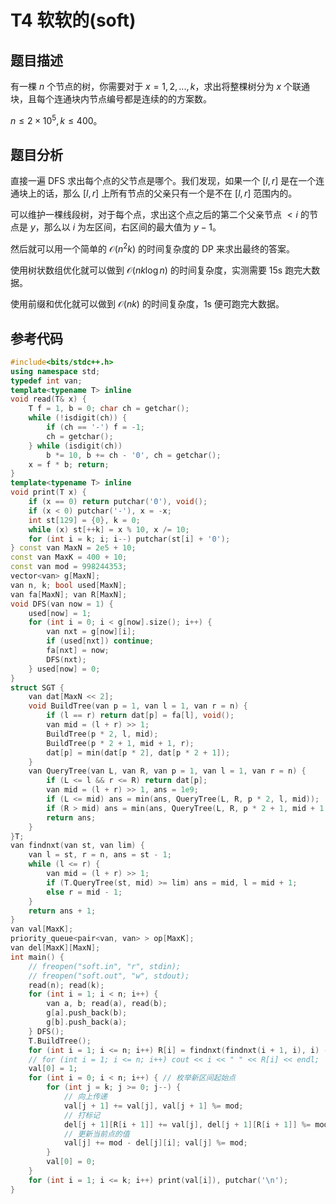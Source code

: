 # T4 软软的(soft)

## 题目描述

有一棵 $n$ 个节点的树，你需要对于 $x = 1, 2, ..., k$，求出将整棵树分为 $x$ 个联通块，且每个连通块内节点编号都是连续的的方案数。

$n\leq 2\times 10^5, k\leq 400$。

## 题目分析

直接一遍 DFS 求出每个点的父节点是哪个。我们发现，如果一个 $[l, r]$ 是在一个连通块上的话，那么 $[l, r]$ 上所有节点的父亲只有一个是不在 $[l, r]$ 范围内的。

可以维护一棵线段树，对于每个点，求出这个点之后的第二个父亲节点 $<i$ 的节点是 $y$，那么以 $i$ 为左区间，右区间的最大值为 $y - 1$。

然后就可以用一个简单的 $\mathcal{O}(n^2k)$ 的时间复杂度的 DP 来求出最终的答案。

使用树状数组优化就可以做到 $\mathcal{O}(nk\log n)$ 的时间复杂度，实测需要 15s 跑完大数据。

使用前缀和优化就可以做到 $\mathcal{O}(nk)$ 的时间复杂度，1s 便可跑完大数据。

## 参考代码

```cpp
#include<bits/stdc++.h>
using namespace std;
typedef int van;
template<typename T> inline
void read(T& x) {
    T f = 1, b = 0; char ch = getchar();
    while (!isdigit(ch)) {
        if (ch == '-') f = -1;
        ch = getchar();
    } while (isdigit(ch))
        b *= 10, b += ch - '0', ch = getchar();
    x = f * b; return;
}
template<typename T> inline
void print(T x) {
    if (x == 0) return putchar('0'), void();
    if (x < 0) putchar('-'), x = -x;
    int st[129] = {0}, k = 0;
    while (x) st[++k] = x % 10, x /= 10;
    for (int i = k; i; i--) putchar(st[i] + '0');
} const van MaxN = 2e5 + 10;
const van MaxK = 400 + 10;
const van mod = 998244353;
vector<van> g[MaxN];
van n, k; bool used[MaxN];
van fa[MaxN]; van R[MaxN];
void DFS(van now = 1) {
    used[now] = 1;
    for (int i = 0; i < g[now].size(); i++) {
        van nxt = g[now][i];
        if (used[nxt]) continue;
        fa[nxt] = now;
        DFS(nxt);
    } used[now] = 0;
}
struct SGT {
    van dat[MaxN << 2];
    void BuildTree(van p = 1, van l = 1, van r = n) {
        if (l == r) return dat[p] = fa[l], void();
        van mid = (l + r) >> 1;
        BuildTree(p * 2, l, mid);
        BuildTree(p * 2 + 1, mid + 1, r);
        dat[p] = min(dat[p * 2], dat[p * 2 + 1]);
    }
    van QueryTree(van L, van R, van p = 1, van l = 1, van r = n) {
        if (L <= l && r <= R) return dat[p];
        van mid = (l + r) >> 1, ans = 1e9;
        if (L <= mid) ans = min(ans, QueryTree(L, R, p * 2, l, mid));
        if (R > mid) ans = min(ans, QueryTree(L, R, p * 2 + 1, mid + 1, r));
        return ans;
    }
}T;
van findnxt(van st, van lim) {
    van l = st, r = n, ans = st - 1;
    while (l <= r) {
        van mid = (l + r) >> 1;
        if (T.QueryTree(st, mid) >= lim) ans = mid, l = mid + 1;
        else r = mid - 1;
    }
    return ans + 1;
}
van val[MaxK];
priority_queue<pair<van, van> > op[MaxK];
van del[MaxK][MaxN];
int main() {
    // freopen("soft.in", "r", stdin);
    // freopen("soft.out", "w", stdout);
    read(n); read(k);
    for (int i = 1; i < n; i++) {
        van a, b; read(a), read(b);
        g[a].push_back(b);
        g[b].push_back(a);
    } DFS(); 
    T.BuildTree();
    for (int i = 1; i <= n; i++) R[i] = findnxt(findnxt(i + 1, i), i) - 1;
    // for (int i = 1; i <= n; i++) cout << i << " " << R[i] << endl;
    val[0] = 1;
    for (int i = 0; i < n; i++) { // 枚举新区间起始点
        for (int j = k; j >= 0; j--) {
            // 向上传递
            val[j + 1] += val[j], val[j + 1] %= mod;
            // 打标记
            del[j + 1][R[i + 1]] += val[j], del[j + 1][R[i + 1]] %= mod;
            // 更新当前点的值
            val[j] += mod - del[j][i]; val[j] %= mod;
        }
        val[0] = 0;
    }
    for (int i = 1; i <= k; i++) print(val[i]), putchar('\n');
}
```
